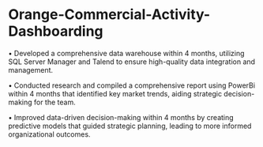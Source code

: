 # Orange-Commercial-Activity-Dashboarding
• Developed a comprehensive data warehouse within 4 months, utilizing SQL Server Manager and Talend
to ensure high-quality data integration and management.

• Conducted research and compiled a comprehensive report using PowerBi within 4 months that identified key market
trends, aiding strategic decision-making for the team.

• Improved data-driven decision-making within 4 months by creating predictive models that guided
strategic planning, leading to more informed organizational outcomes.
